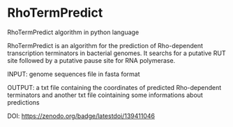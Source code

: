 # RhoTermPredict

RhoTermPredict algorithm in python language

RhoTermPredict is an algorithm for the prediction of Rho-dependent transcription terminators in bacterial genomes. It searchs for a putative RUT site followed by a putative pause site for RNA polymerase.

INPUT: genome sequences file in fasta format

OUTPUT: a txt file containing the coordinates of predicted Rho-dependent terminators and another txt file cointaining some informations about predictions


DOI:  https://zenodo.org/badge/latestdoi/139411046

